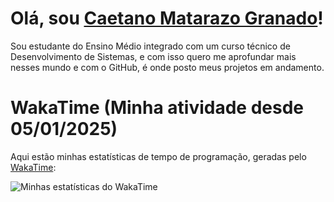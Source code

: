 # Olá, sou [Caetano Matarazo Granado](https://github.com/Caetas123)!

Sou estudante do Ensino Médio integrado com um curso técnico de Desenvolvimento de Sistemas, e com isso quero me aprofundar mais nesses mundo e com o GitHub, 
é onde posto meus projetos em andamento.


# WakaTime (Minha atividade desde 05/01/2025)

Aqui estão minhas estatísticas de tempo de programação, geradas pelo [WakaTime](https://wakatime.com):

![Minhas estatísticas do WakaTime](https://wakatime.com/share/@Caetas123/863f6e6b-2ba2-4f78-b5cc-3d251e80a51a.svg)

